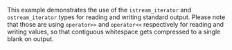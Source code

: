 This example demonstrates the use of the `istream_iterator` and `ostream_iterator` types 
for reading and writing standard output. Please note that those are using `operator>>` and `operator<<` 
respectively for reading and writing values, so that contiguous whitespace gets compressed to a single blank on 
output.